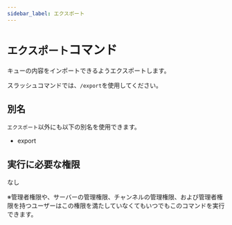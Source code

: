 ```yaml
---
sidebar_label: エクスポート
---
```

# `エクスポート`コマンド
キューの内容をインポートできるようエクスポートします。

スラッシュコマンドでは、`/export`を使用してください。

## 別名
`エクスポート`以外にも以下の別名を使用できます。

- export




## 実行に必要な権限
なし

※管理者権限や、サーバーの管理権限、チャンネルの管理権限、および管理者権限を持つユーザーはこの権限を満たしていなくてもいつでもこのコマンドを実行できます。
  
